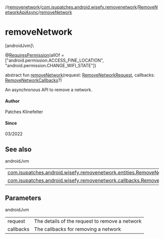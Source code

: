 //[removenetwork](../../../index.md)/[com.isupatches.android.wisefy.removenetwork](../index.md)/[RemoveNetworkApiAsync](index.md)/[removeNetwork](remove-network.md)

# removeNetwork

[androidJvm]\

@[RequiresPermission](https://developer.android.com/reference/kotlin/androidx/annotation/RequiresPermission.html)(allOf = [&quot;android.permission.ACCESS_FINE_LOCATION&quot;, &quot;android.permission.CHANGE_WIFI_STATE&quot;])

abstract fun [removeNetwork](remove-network.md)(request: [RemoveNetworkRequest](../../com.isupatches.android.wisefy.removenetwork.entities/-remove-network-request/index.md), callbacks: [RemoveNetworkCallbacks](../../com.isupatches.android.wisefy.removenetwork.callbacks/-remove-network-callbacks/index.md)?)

An asynchronous API to remove a network.

#### Author

Patches Klinefelter

#### Since

03/2022

## See also

androidJvm

| | |
|---|---|
| [com.isupatches.android.wisefy.removenetwork.entities.RemoveNetworkRequest](../../com.isupatches.android.wisefy.removenetwork.entities/-remove-network-request/index.md) |  |
| [com.isupatches.android.wisefy.removenetwork.callbacks.RemoveNetworkCallbacks](../../com.isupatches.android.wisefy.removenetwork.callbacks/-remove-network-callbacks/index.md) |  |

## Parameters

androidJvm

| | |
|---|---|
| request | The details of the request to remove a network |
| callbacks | The callbacks for removing a network |
